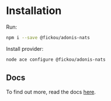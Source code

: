 # Installation
Run:
```bash
npm i --save @fickou/adonis-nats
```

Install provider:
```bash
node ace configure @fickou/adonis-nats
```
## Docs

To find out more, read the docs [here](https://github.com/afidosstar/adonis-controller-helpers).
